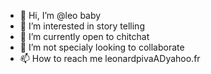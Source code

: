 - 👋 Hi, I’m @leo baby
- 👀 I’m interested in story telling
- 🌱 I’m currently open to chitchat
- 💞️ I’m not specialy looking to collaborate
- 📫 How to reach me leonardpivaADyahoo.fr
